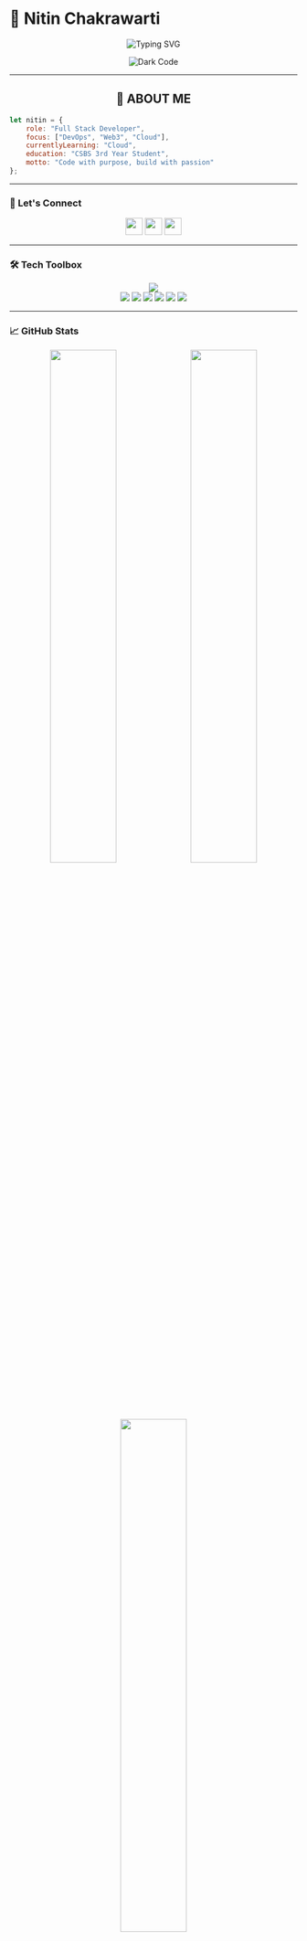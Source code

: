 # 💫 Nitin Chakrawarti

<div align="center">

![Typing SVG](https://readme-typing-svg.herokuapp.com?font=JetBrains+Mono&weight=600&size=24&duration=3000&pause=1000&color=00D9FF&center=true&vCenter=true&width=600&lines=Full+Stack+Developer+%7C+Web3+Builder;MERN+%7C+Next.js+%7C+Cloud;Turning+Ideas+into+Digital+Reality)


![Dark Code](https://media.giphy.com/media/QTfX9Ejfra3ZmNxh6B/giphy.gif)

</div>

<hr>

## <div align="center">🎯 **ABOUT ME**</div>

```javascript
let nitin = {
    role: "Full Stack Developer",
    focus: ["DevOps", "Web3", "Cloud"],
    currentlyLearning: "Cloud",
    education: "CSBS 3rd Year Student",
    motto: "Code with purpose, build with passion"
};
```

<hr>

### 🔗 Let's Connect

<p align="center">
  <a href="https://linkedin.com/in/nitinchakrawarti"><img src="https://skillicons.dev/icons?i=linkedin" height="30" /></a>
  <a href="https://discord.gg/cubrish_"><img src="https://skillicons.dev/icons?i=discord" height="30" /></a>
  <a href="mailto:NitinChakrawarti04@gmail.com"><img src="https://skillicons.dev/icons?i=gmail" height="30" /></a>
</p>

---

### 🛠️ Tech Toolbox

<div align="center">
  <img src="https://skillicons.dev/icons?i=js,kotlin,react,nextjs,tailwind,html,css,nodejs,express,git,github,figma,aws,vite,graphql,docker,kubernetes,cpp,c,mysql" />
</div>

<div align="center">
  <img src="https://img.shields.io/badge/Framer_Motion-0055FF?style=for-the-badge&logo=framer&logoColor=white" />
  <img src="https://img.shields.io/badge/Render-46E3B7?style=for-the-badge&logo=render&logoColor=white" />
  <img src="https://img.shields.io/badge/Vercel-000000?style=for-the-badge&logo=vercel&logoColor=white" />
  <img src="https://img.shields.io/badge/MongoDB_Atlas-47A248?style=for-the-badge&logo=mongodb&logoColor=white" />
  <img src="https://img.shields.io/badge/Windows-0078D6?style=for-the-badge&logo=windows&logoColor=white" />
  <img src="https://img.shields.io/badge/Microsoft_PowerPoint-B7472A?style=for-the-badge&logo=microsoft-powerpoint&logoColor=white" />
</div>

---

### 📈 GitHub Stats

<p align="center">
  <img src="https://github-readme-stats.vercel.app/api?username=nitinchakrawarti&show_icons=true&theme=radical&hide_border=true" width="48%" />
  <img src="https://streak-stats.demolab.com?user=nitinchakrawarti&theme=radical&hide_border=true" width="48%" />
  <img src="https://github-readme-stats.vercel.app/api/top-langs/?username=nitinchakrawarti&layout=compact&theme=radical&hide_border=true" width="48%" />
</p>

---

### 🔥 Contributions Highlight

<p align="center">
  <img src="https://github-contributor-stats.vercel.app/api?username=nitinchakrawarti&limit=5&theme=tokyonight&combine_all_yearly_contributions=true" />
</p>

---

### 💡 Quote of the Day
<p align="center">
  <img src="https://quotes-github-readme.vercel.app/api?type=horizontal&theme=tokyonight" />
</p>

---

<p align="center">
  <img src="https://visitcount.itsvg.in/api?id=nitinchakrawarti&icon=5&color=6" />
</p>
